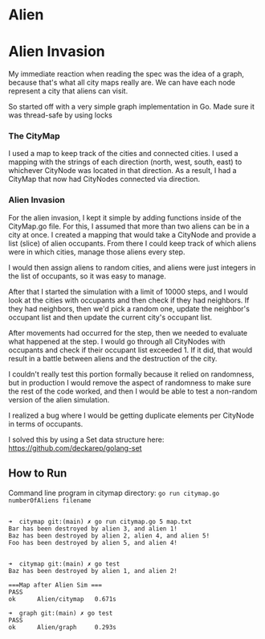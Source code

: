 # Alien


# Alien Invasion 

My immediate reaction when reading the spec was the idea of a graph, because that's what
all city maps really are. We can have each node represent a city that aliens can visit.

So started off with a very simple graph implementation in Go. Made sure it was thread-safe
by using locks

### The CityMap

I used a map to keep track of the cities and connected cities. I used a mapping with the strings of each direction (north, west, south, east) to whichever CityNode was located in that direction. As a result, I had a CityMap that now had CityNodes connected via direction. 


### Alien Invasion

For the alien invasion, I kept it simple by adding functions inside of the CityMap.go file. For this, I assumed that more than two aliens can be in a city at once. I created a mapping that would take a CityNode and provide a list (slice) of alien occupants. From there I could keep track of which aliens were in which cities, manage those aliens every step.

I would then assign aliens to random cities, and aliens were just integers in the list of occupants, so it was easy to manage.

After that I started the simulation with a limit of 10000 steps, and I would look at the cities with occupants and then check if they had neighbors. If they had neighbors, then we'd pick a random one, update the neighbor's occupant list and then update the current city's occupant list.

After movements had occurred for the step, then we needed to evaluate what happened at the step. I would go through all CityNodes with occupants and check if their occupant list exceeded 1. If it did, that would result in a battle between aliens and the destruction of the city. 

I couldn't really test this portion formally because it relied on randomness, but in production I would remove the aspect of randomness to make sure the rest of the code worked, and then I would be able to test a non-random version of the alien simulation.

I realized a bug where I would be getting duplicate elements per CityNode in terms of occupants.

I solved this by using a Set data structure here: https://github.com/deckarep/golang-set

## How to Run

Command line program in citymap directory:
`go run citymap.go numberOfAliens filename`

```

➜  citymap git:(main) ✗ go run citymap.go 5 map.txt
Bar has been destroyed by alien 3, and alien 1!
Baz has been destroyed by alien 2, alien 4, and alien 5!
Foo has been destroyed by alien 5, and alien 4!


➜  citymap git:(main) ✗ go test
Baz has been destroyed by alien 1, and alien 2!

===Map after Alien Sim ===
PASS
ok      Alien/citymap   0.671s

➜  graph git:(main) ✗ go test
PASS
ok      Alien/graph     0.293s
```

